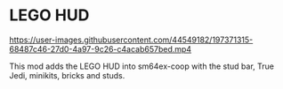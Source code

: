 # LEGO HUD

https://user-images.githubusercontent.com/44549182/197371315-68487c46-27d0-4a97-9c26-c4acab657bed.mp4

This mod adds the LEGO HUD into sm64ex-coop with the stud bar, True Jedi, minikits, bricks and studs.
